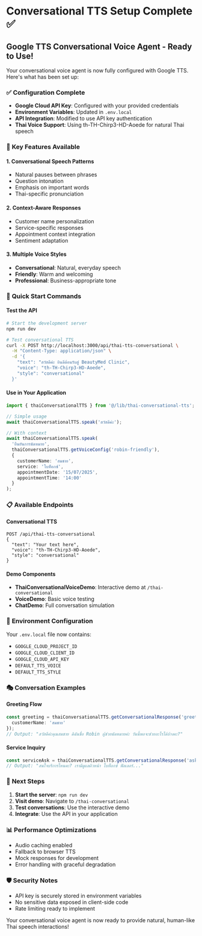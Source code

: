 # Conversational TTS Setup Complete ✅

## Google TTS Conversational Voice Agent - Ready to Use!

Your conversational voice agent is now fully configured with Google TTS. Here's what has been set up:

### ✅ **Configuration Complete**
- **Google Cloud API Key**: Configured with your provided credentials
- **Environment Variables**: Updated in `.env.local`
- **API Integration**: Modified to use API key authentication
- **Thai Voice Support**: Using th-TH-Chirp3-HD-Aoede for natural Thai speech

### 🎯 **Key Features Available**

#### **1. Conversational Speech Patterns**
- Natural pauses between phrases
- Question intonation
- Emphasis on important words
- Thai-specific pronunciation

#### **2. Context-Aware Responses**
- Customer name personalization
- Service-specific responses
- Appointment context integration
- Sentiment adaptation

#### **3. Multiple Voice Styles**
- **Conversational**: Natural, everyday speech
- **Friendly**: Warm and welcoming
- **Professional**: Business-appropriate tone

### 🚀 **Quick Start Commands**

#### **Test the API**
```bash
# Start the development server
npm run dev

# Test conversational TTS
curl -X POST http://localhost:3000/api/thai-tts-conversational \
  -H "Content-Type: application/json" \
  -d '{
    "text": "สวัสดีค่ะ ยินดีต้อนรับสู่ BeautyMed Clinic",
    "voice": "th-TH-Chirp3-HD-Aoede",
    "style": "conversational"
  }'
```

#### **Use in Your Application**
```typescript
import { thaiConversationalTTS } from '@/lib/thai-conversational-tts';

// Simple usage
await thaiConversationalTTS.speak('สวัสดีค่ะ');

// With context
await thaiConversationalTTS.speak(
  'ยืนยันการนัดหมาย',
  thaiConversationalTTS.getVoiceConfig('robin-friendly'),
  { 
    customerName: 'สมชาย', 
    service: 'โบท็อกซ์',
    appointmentDate: '15/07/2025',
    appointmentTime: '14:00'
  }
);
```

### 📋 **Available Endpoints**

#### **Conversational TTS**
```
POST /api/thai-tts-conversational
{
  "text": "Your text here",
  "voice": "th-TH-Chirp3-HD-Aoede",
  "style": "conversational"
}
```

#### **Demo Components**
- **ThaiConversationalVoiceDemo**: Interactive demo at `/thai-conversational`
- **VoiceDemo**: Basic voice testing
- **ChatDemo**: Full conversation simulation

### 🔧 **Environment Configuration**
Your `.env.local` file now contains:
- `GOOGLE_CLOUD_PROJECT_ID`
- `GOOGLE_CLOUD_CLIENT_ID`
- `GOOGLE_CLOUD_API_KEY`
- `DEFAULT_TTS_VOICE`
- `DEFAULT_TTS_STYLE`

### 🎭 **Conversation Examples**

#### **Greeting Flow**
```typescript
const greeting = thaiConversationalTTS.getConversationalResponse('greeting', {
  customerName: 'สมชาย'
});
// Output: "สวัสดีค่ะคุณสมชาย ดิฉันชื่อ Robin ผู้ช่วยนัดหมายค่ะ วันนี้พอจะช่วยอะไรได้บ้างคะ?"
```

#### **Service Inquiry**
```typescript
const serviceAsk = thaiConversationalTTS.getConversationalResponse('askService');
// Output: "สนใจบริการไหนคะ? เรามีดูแลผิวหน้า โบท็อกซ์ ฟิลเลอร์..."
```

### 🔄 **Next Steps**
1. **Start the server**: `npm run dev`
2. **Visit demo**: Navigate to `/thai-conversational`
3. **Test conversations**: Use the interactive demo
4. **Integrate**: Use the API in your application

### 📊 **Performance Optimizations**
- Audio caching enabled
- Fallback to browser TTS
- Mock responses for development
- Error handling with graceful degradation

### 🛡️ **Security Notes**
- API key is securely stored in environment variables
- No sensitive data exposed in client-side code
- Rate limiting ready to implement

Your conversational voice agent is now ready to provide natural, human-like Thai speech interactions!
